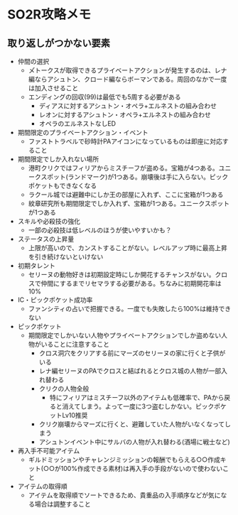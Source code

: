 # SO2R攻略メモ

## 取り返しがつかない要素

- 仲間の選択
    - メ゙トークスが取得できるプライベートアクションが発生するのは、レナ編ならアシュトン、クロード編ならボーマンである。周回のなかで一度は加入させること
    - エンディングの回収(99)は最低でも5周する必要がある
        - ディアスに対するアシュトン・オペラ+エルネストの組み合わせ
        - レオンに対するアシュトン・オペラ+エルネストの組み合わせ
        - オペラのエルネストなしED
- 期間限定のプライベートアクション・イベント
    - ファストトラベルで砂時計PAアイコンになっているものは即座に対応すること
- 期間限定でしか入れない場所
    - 港町クリクではフィリアからミスチーフが盗める。宝箱が4つある。ユニークスポット(ランドマーク)が1つある。崩壊後は手に入らない。ピックポケットもできなくなる
    - ラクール城では避難中にしか王の部屋に入れず、ここに宝箱が1つある
    - 紋章研究所も期間限定でしか入れず、宝箱が1つある。ユニークスポットが1つある
- スキルや必殺技の強化
    - 一部の必殺技は低レベルのほうが使いやすいかも？
- ステータスの上昇量
    - 上限が高いので、カンストすることがない。レベルアップ時に最高上昇を引き続けないといけない
- 初期タレント
    - セリーヌの動物好きは初期設定時にしか開花するチャンスがない。クロスで仲間にするまでリセマラする必要がある。ちなみに初期開花率は10%
- IC・ピックポケット成功率
    - ファンシティの占いで把握できる。一度でも失敗したら100%は維持できない
- ピックポケット
    - 期間限定でしかいない人物やプライベートアクションでしか盗めない人物がいることに注意すること
        - クロス洞穴をクリアする前にマーズのセリーヌの家に行くと子供がいる
        - レナ編セリーヌのPAでクロスと結ばれるとクロス城の人物が一部入れ替わる
        - クリクの人物全般
            - 特にフィリアはミスチーフ以外のアイテムも低確率で、PAから戻ると消えてしまう。よって一度に3つ盗むしかない。ピックポケットLv10推奨
        - クリク崩壊からマーズに行くと、避難していた人物がいなくなってしまう
        - アシュトンイベント中にサルバの人物が入れ替わる(酒場に戦士など)
- 再入手不可能アイテム
    - ギルドミッションやチャレンジミッションの報酬でもらえる○○作成キット(○○が100%作成できる素材)は再入手の手段がないので使わないこと
- アイテムの取得順
    - アイテムを取得順でソートできるため、貴重品の入手順序などが気になる場合は調整すること
